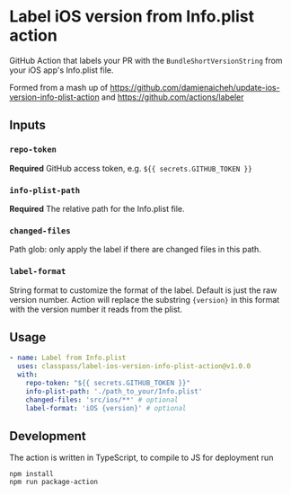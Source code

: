 # Label iOS version from Info.plist action

GitHub Action that labels your PR with the `BundleShortVersionString` from your iOS app's Info.plist file.

Formed from a mash up of https://github.com/damienaicheh/update-ios-version-info-plist-action and https://github.com/actions/labeler

## Inputs

### `repo-token`

**Required** GitHub access token, e.g. `${{ secrets.GITHUB_TOKEN }}`


### `info-plist-path`

**Required** The relative path for the Info.plist file.

###  `changed-files`

Path glob: only apply the label if there are changed files in this path.

###  `label-format`

String format to customize the format of the label. Default is just the raw version number. Action will replace the substring `{version}` in this format with the version number it reads from the plist.

## Usage

```yaml
- name: Label from Info.plist
  uses: classpass/label-ios-version-info-plist-action@v1.0.0
  with:
    repo-token: "${{ secrets.GITHUB_TOKEN }}"
    info-plist-path: './path_to_your/Info.plist'
    changed-files: 'src/ios/**' # optional
    label-format: 'iOS {version}' # optional
```

## Development

The action is written in TypeScript, to compile to JS for deployment run
```
npm install
npm run package-action
```